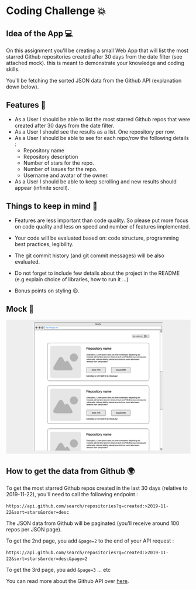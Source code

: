 # Coding Challenge 💥

## Idea of the App 💻

On this assignment you'll be creating a small Web App that will list the most starred Github repositories created after 30 days from the date filter (see attached mock). this is meant to demonstrate your knowledge and coding skills.

You'll be fetching the sorted JSON data from the Github API (explanation down below).

## Features 🚀

- As a User I should be able to list the most starred Github repos that were created after 30 days from the date filter.
- As a User I should see the results as a list. One repository per row.
- As a User I should be able to see for each repo/row the following details :
  - Repository name
  - Repository description
  - Number of stars for the repo.
  - Number of issues for the repo.
  - Username and avatar of the owner.
- As a User I should be able to keep scrolling and new results should appear (infinite scroll).

## Things to keep in mind 🚨

- Features are less important than code quality. So please put more focus on code quality and less on speed and number of features implemented.
- Your code will be evaluated based on: code structure, programming best practices, legibility.
- The git commit history (and git commit messages) will be also evaluated.
- Do not forget to include few details about the project in the README (e.g explain choice of libraries, how to run it ...)

- Bonus points on styling 😉.

## Mock 🍪

![alt text](https://raw.githubusercontent.com/Imtiyaz-CHOUJAI/coding-challenge/master/mock.png)

## How to get the data from Github 🌍

To get the most starred Github repos created in the last 30 days (relative to 2019-11-22), you'll need to call the following endpoint :

`https://api.github.com/search/repositories?q=created:>2019-11-22&sort=stars&order=desc`

The JSON data from Github will be paginated (you'll receive around 100 repos per JSON page).

To get the 2nd page, you add `&page=2` to the end of your API request :

`https://api.github.com/search/repositories?q=created:>2019-11-22&sort=stars&order=desc&page=2`

To get the 3rd page, you add `&page=3` ... etc

You can read more about the Github API over [here](https://developer.github.com/v3/search/#search-repositories).
